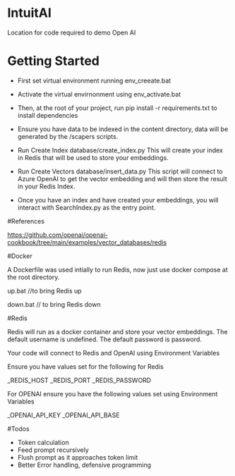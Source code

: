 # IntuitAI

Location for code required to demo Open AI

# Getting Started

* First set virtual environment running env_creeate.bat
* Activate the virtual envirnonment using env_activate.bat
* Then, at the root of your project, run pip install -r requirements.txt to install dependencies
* Ensure you have data to be indexed in the content directory, data will be generated by the /scapers scripts.
* Run Create Index  database/create_index.py  This will create your index in Redis that will be used to store your embeddings.
* Run Create Vectors database/insert_data.py  This script will connect to Azure OpenAI to get the vector embedding and will then store the result in your Redis Index.

* Once you have an index and have created your embeddings, you will interact with SearchIndex.py as the entry point.

#References

https://github.com/openai/openai-cookbook/tree/main/examples/vector_databases/redis


#Docker

A Dockerfile was used intially to run Redis, now just use docker compose at the root directory.

up.bat   //to bring Redis up

down.bat  // to bring Redis down

#Redis

Redis will run as a docker container and store your vector embeddings.  The default username is undefined.  The default password is password.

Your code will connect to Redis and OpenAI using Environment Variables

Ensure you have values set for the following for Redis

_REDIS_HOST
_REDIS_PORT
_REDIS_PASSWORD

For OPENAI ensure you have the following values set using Environment Variables

_OPENAI_API_KEY
_OPENAI_API_BASE

#Todos

* Token calculation
* Feed prompt recursively
* Flush prompt as it approaches token limit
* Better Error handling, defensive programming


